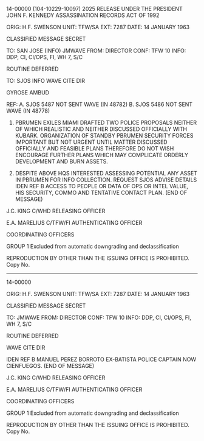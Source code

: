 14-00000
(104-10229-10097)
2025 RELEASE UNDER THE PRESIDENT JOHN F. KENNEDY ASSASSINATION RECORDS ACT OF 1992

ORIG: H.F. SWENSON
UNIT: TFW/SA
EXT: 7287
DATE: 14 JANUARY 1963

CLASSIFIED MESSAGE
SECRET

TO: SAN JOSE (INFO) JMWAVE
FROM: DIRECTOR
CONF: TFW 10
INFO: DDP, CI, CI/OPS, FI, WH 7, S/C

ROUTINE
DEFERRED

TO: SJOS
INFO WAVE
CITE DIR

GYROSE
AMBUD

REF: A. SJOS 5487 NOT SENT WAVE (IN 48782)
B. SJOS 5486 NOT SENT WAVE (IN 48778)

1. PBRUMEN EXILES MIAMI DRAFTED TWO POLICE PROPOSALS
NEITHER OF WHICH REALISTIC AND NEITHER DISCUSSED OFFICIALLY WITH
KUBARK. ORGANIZATION OF STANDBY PBRUMEN SECURITY FORCES IMPORTANT
BUT NOT URGENT UNTIL MATTER DISCUSSED OFFICIALLY AND FEASIBLE PLANS
THEREFORE DO NOT WISH ENCOURAGE FURTHER PLANS WHICH MAY
COMPLICATE ORDERLY DEVELOPMENT AND BURN ASSETS.

2. DESPITE ABOVE HQS INTERESTED ASSESSING POTENTIAL
ANY ASSET IN PBRUMEN FOR INFO COLLECTION. REQUEST SJOS ADVISE
DETAILS IDEN REF B ACCESS TO PEOPLE OR DATA OF OPS OR INTEL VALUE,
HIS SECURITY, COMMO AND TENTATIVE CONTACT PLAN.
(END OF MESSAGE)

J.C. KING
C/WHD
RELEASING OFFICER

E.A. MARELIUS
C/TFW/FI
AUTHENTICATING OFFICER

COORDINATING OFFICERS

GROUP 1
Excluded from automatic downgrading and declassification

REPRODUCTION BY OTHER THAN THE ISSUING OFFICE IS PROHIBITED. Copy No.

---

14-00000

ORIG: H.F. SWENSON
UNIT: TFW/SA
EXT: 7287
DATE: 14 JANUARY 1963

CLASSIFIED MESSAGE
SECRET

TO: JMWAVE
FROM: DIRECTOR
CONF: TFW 10
INFO: DDP, CI, CI/OPS, FI, WH 7, S/C

ROUTINE
DEFERRED

WAVE
CITE DIR

IDEN REF B MANUEL PEREZ BORROTO EX-BATISTA POLICE
CAPTAIN NOW CIENFUEGOS.
(END OF MESSAGE)

J.C. KING
C/WHD
RELEASING OFFICER

E.A. MARELIUS
C/TFW/FI
AUTHENTICATING OFFICER

COORDINATING OFFICERS

GROUP 1
Excluded from automatic downgrading and declassification

REPRODUCTION BY OTHER THAN THE ISSUING OFFICE IS PROHIBITED. Copy No.
